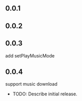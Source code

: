 ## 0.0.1

## 0.0.2

## 0.0.3
add setPlayMusicMode

## 0.0.4
support music download

* TODO: Describe initial release.
